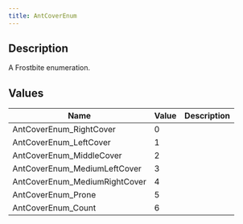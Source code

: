 ```yaml
---
title: AntCoverEnum
---
```

## Description

A Frostbite enumeration.

## Values

| Name                           | Value | Description |
| ------------------------------ | ----- | ----------- |
| AntCoverEnum\_RightCover       | 0     |             |
| AntCoverEnum\_LeftCover        | 1     |             |
| AntCoverEnum\_MiddleCover      | 2     |             |
| AntCoverEnum\_MediumLeftCover  | 3     |             |
| AntCoverEnum\_MediumRightCover | 4     |             |
| AntCoverEnum\_Prone            | 5     |             |
| AntCoverEnum\_Count            | 6     |             |
